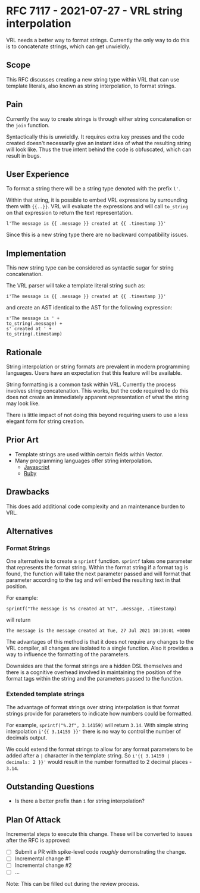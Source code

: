 # RFC 7117 - 2021-07-27 - VRL string interpolation

VRL needs a better way to format strings. Currently the only way to do this is
to concatenate strings, which can get unwieldly.

## Scope

This RFC discusses creating a new string type within VRL that can use template
literals, also known as string interpolation, to format strings.

## Pain

Currently the way to create strings is through either string concatenation or 
the `join` function. 

Syntactically this is unwieldly. It requires extra key presses and the code 
created doesn't necessarily give an instant idea of what the resulting string 
will look like. Thus the true intent behind the code is obfuscated, which can 
result in bugs.

## User Experience

To format a string there will be a string type denoted with the prefix `l'`.

Within that string, it is possible to embed VRL expressions by surrounding them
with `{{..}}`. VRL will evaluate the expressions and will call `to_string` on
that expression to return the text representation.

```
l'The message is {{ .message }} created at {{ .timestamp }}'
```

Since this is a new string type there are no backward compatibility issues.

## Implementation

This new string type can be considered as syntactic sugar for string 
concatenation. 

The VRL parser will take a template literal string such as:

```
i'The message is {{ .message }} created at {{ .timestamp }}'
```

and create an AST identical to the AST for the following expression:

```
s'The message is ' + 
to_string(.message) + 
s' created at ' + 
to_string(.timestamp)
```

## Rationale

String interpolation or string formats are prevalent in modern programming 
languages. Users have an expectation that this feature will be available.

String formatting is a common task within VRL. Currently the process involves
string concatenation. This works, but the code required to do this does not
create an immediately apparent representation of what the string may look like.

There is little impact of not doing this beyond requiring users to use a less
elegant form for string creation.

## Prior Art

- Template strings are used within certain fields within Vector. 
- Many programming languages offer string interpolation.
  - [Javascript](https://developer.mozilla.org/en-US/docs/Web/JavaScript/Reference/Template_literals) 
  - [Ruby](http://ruby-for-beginners.rubymonstas.org/bonus/string_interpolation.html)

## Drawbacks

This does add additional code complexity and an maintenance burden to VRL.

## Alternatives

### Format Strings

One alternative is to create a `sprintf` function. `sprintf` takes one parameter
that represents the format string. Within the format string if a format tag is 
found, the function will take the next parameter passed and will format that 
parameter according to the tag and will embed the resulting text in that 
position.

For example:

```
sprintf("The message is %s created at %t", .message, .timestamp)
```

will return 

```
The message is the message created at Tue, 27 Jul 2021 10:10:01 +0000
```

The advantages of this method is that it does not require any changes to the
VRL compiler, all changes are isolated to a single function. Also it provides
a way to influence the formatting of the parameters.

Downsides are that the format strings are a hidden DSL themselves and there is 
a cognitive overhead involved in maintaining the position of the format tags
within the string and the parameters passed to the function.

### Extended template strings

The advantage of format strings over string interpolation is that format strings
provide for parameters to indicate how numbers could be formatted. 

For example, `sprintf("%.2f", 3.14159)` will return `3.14`. With simple string
interpolation `i'{{ 3.14159 }}'` there is no way to control the number of 
decimals output.

We could extend the format strings to allow for any format parameters to be 
added after a `|` character in the template string. So 
`i'{{ 3.14159 | decimals: 2 }}'` would result in the number formatted to 2 
decimal places - `3.14`.

## Outstanding Questions

- Is there a better prefix than `i` for string interpolation?

## Plan Of Attack

Incremental steps to execute this change. These will be converted to issues after the RFC is approved:

- [ ] Submit a PR with spike-level code _roughly_ demonstrating the change.
- [ ] Incremental change #1
- [ ] Incremental change #2
- [ ] ...

Note: This can be filled out during the review process.
